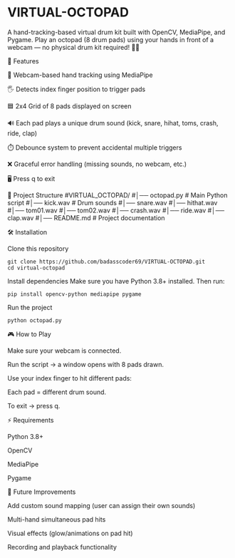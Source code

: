 # VIRTUAL-OCTOPAD
A hand-tracking-based virtual drum kit built with OpenCV, MediaPipe, and Pygame.
Play an octopad (8 drum pads) using your hands in front of a webcam — no physical drum kit required! 🥁✨

🚀 Features

🎥 Webcam-based hand tracking using MediaPipe

🖐️ Detects index finger position to trigger pads

🟦 2x4 Grid of 8 pads displayed on screen

🔊 Each pad plays a unique drum sound (kick, snare, hihat, toms, crash, ride, clap)

⏱️ Debounce system to prevent accidental multiple triggers

❌ Graceful error handling (missing sounds, no webcam, etc.)

🖥️ Press q to exit

📂 Project Structure
               #VIRTUAL_OCTOPAD/
                #│── octopad.py          # Main Python script
                #│── kick.wav            # Drum sounds
                #│── snare.wav
                #│── hithat.wav
                #│── tom01.wav
                #│── tom02.wav
                #│── crash.wav
                #│── ride.wav
                #│── clap.wav
                #│── README.md           # Project documentation

🛠️ Installation

Clone this repository

    git clone https://github.com/badasscoder69/VIRTUAL-OCTOPAD.git
    cd virtual-octopad


Install dependencies
Make sure you have Python 3.8+ installed. Then run:

    pip install opencv-python mediapipe pygame


Run the project

    python octopad.py

🎮 How to Play

Make sure your webcam is connected.

Run the script → a window opens with 8 pads drawn.

Use your index finger to hit different pads:

Each pad = different drum sound.

To exit → press q.



⚡ Requirements

Python 3.8+

OpenCV

MediaPipe

Pygame

📝 Future Improvements

Add custom sound mapping (user can assign their own sounds)

Multi-hand simultaneous pad hits

Visual effects (glow/animations on pad hit)

Recording and playback functionality
